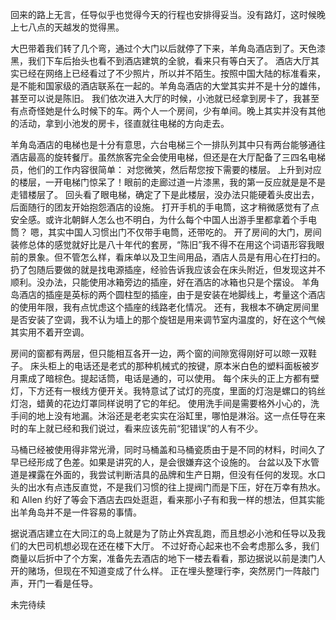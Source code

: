回来的路上无言，任导似乎也觉得今天的行程也安排得妥当。没有路灯，这时候晚上七八点的天越发的觉得黑。



大巴带着我们转了几个弯，通过个大门以后就停了下来，羊角岛酒店到了。天色漆黑，我们下车后抬头也看不到酒店建筑的全貌，看来只有等白天了。
酒店大厅其实已经在网络上已经看过了不少照片，所以并不陌生。按照中国大陆的标准看来，是不能和国家级的酒店联系在一起的。羊角岛酒店的大堂其实并不是十分的雄伟，甚至可以说是陈旧。
我们依次进入大厅的时候，小池就已经拿到房卡了，我甚至有点奇怪她是什么时候下的车。两个人一个房间，少有单间。晚上其实并没有其他的活动，拿到小池发的房卡，径直就往电梯的方向走去。

羊角岛酒店的电梯也是十分有意思，六台电梯三个一排队列其中只有两台能够通往酒店最高的旋转餐厅。虽然旅客完全会使用电梯，但还是在大厅配备了三四名电梯员，他们的工作内容很简单：
对您微笑，然后帮您按下需要的楼层。
上升到对应的楼层，一开电梯门惊呆了！眼前的走廊过道一片漆黑，我的第一反应就是是不是走错楼层了。
回头看了眼电梯，确定了下是此楼层，没办法只能硬着头皮出去，后面随行的团友开始抱怨酒店的设施。
打开手机的手电筒，这才稍微感觉有了点安全感。或许北朝鲜人怎么也不明白，为什么每个中国人出游手里都拿着个手电筒？
嗯，其实中国人习惯出门不仅带手电筒，还带吃的。
开了房间的大门，房间装修总体的感觉就好比是八十年代的套房，“陈旧”我不得不在用这个词语形容我眼前的景象。但不管怎么样，看床单以及卫生间用品，酒店人员是有用心在打扫的。
扔了包随后要做的就是找电源插座，经验告诉我应该会在床头附近，但发现这并不顺利。没办法，只能使用冰箱旁边的插座，好在酒店的冰箱也只是个摆设。
羊角岛酒店的插座是英标的两个圆柱型的插座，由于是安装在地脚线上，考量这个酒店的使用年限，我有点忧虑这个插座的线路老化情况。
还有，我根本不确定房间里是否安装了空调，我不认为墙上的那个旋钮是用来调节室内温度的，好在这个气候其实用不着开空调。



房间的窗都有两层，但只能相互各开一边，两个窗的间隙宽得刚好可以晾一双鞋子。
床头柜上的电话还是老式的那种机械式的按键，原本米白色的塑料面板被岁月熏成了暗棕色。提起话筒，电话是通的，可以使用。
每个床头的正上方都有壁灯，下方还有一根线方便开关。我特意试了试灯的亮度，里面的灯泡是螺口的钨丝灯泡，蜡黄的花边灯罩同样说明了它的年纪。
使用洗手间是需要格外小心的，洗手间的地上没有地漏。沐浴还是老老实实在浴缸里，哪怕是淋浴。这一点任导在来时的车上就已经和我们说过，看来应该先前“犯错误”的人有不少。



马桶已经被使用得非常光滑，同时马桶盖和马桶瓷质由于是不同的材料，时间久了早已经形成了色差。如果是讲究的人，是会很嫌弃这个设施的。
台盆以及下水管道是裸露在外面的，我尝试判断洁具的品牌和生产日期，但没有任何的发现。水口头的出水有点违反直觉，不是我们习惯的往上提阀门而是下压，好在万幸有热水。
和 Allen 约好了等会下酒店去四处逛逛，看来那小子有和我一样的想法，但其实能出羊角岛并不是一件容易的事情。



据说酒店建立在大同江的岛上就是为了防止外宾乱跑，而且想必小池和任导以及我们的大巴司机想必现在还在楼下大厅。
不过好奇心起来也不会考虑那么多，我们商量以后折中了个方案，准备先去酒店的地下一楼去看看，那边据说以前是澳门人开的赌场，但现在不知道变成了什么样。
正在埋头整理行李，突然房门一阵敲门声，开门一看是任导。

未完待续
